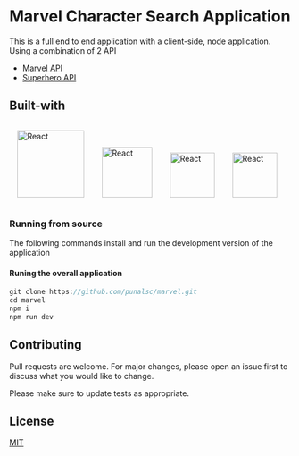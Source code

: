 # Marvel Character Search Application

This is a full end to end application with a client-side, node application.
Using a combination of 2 API

- [Marvel API](https://developer.marvel.com/)
- [Superhero API](https://superheroapi.com/)

## Built-with

<p>
  <img style="display:inline-block; padding:1em" alt="React"
  src="https://upload.wikimedia.org/wikipedia/commons/thumb/a/a7/React-icon.svg/1000px-React-icon.svg.png"
  width="120"
  />
  <img style="display:inline-block; padding:1em" alt="React"
  src="https://png2.cleanpng.com/sh/0ebc34d32fac00f5e40db6270aa5c172/L0KzQYm3VMI2N5d1j5H0aYP2gLBuTf5wbJYyguU2anH5ccTqkvlxfF58fdQ2YYDzfLrqggRqd58yfep5cnX2g37xk71kd551RadqZUDpSIXsVfU4PWQ8RqI9NkS8RIaBUcUzPGcAS6ICMEO7Roq1kP5o/kisspng-node-js-javascript-web-application-express-js-comp-5ae0f84e5e7537.0464945815246930703869.png"
  width="90"
  />
  <img style="display:inline-block; padding:1em" alt="React"
  src="https://i0.wp.com/blog.knoldus.com/wp-content/uploads/2019/06/graphql.png?w=600&ssl=1"
  width="80"
  />
  <img style="display:inline-block; padding:1em" alt="React"
  src="https://seeklogo.com/images/A/apollo-logo-DC7DD3C444-seeklogo.com.png"
  width="80"
  />
</p>

### Running from source

The following commands install and run the development version of the application

#### Runing the overall application

```javascript
git clone https://github.com/punalsc/marvel.git
cd marvel
npm i
npm run dev
```

## Contributing

Pull requests are welcome. For major changes, please open an issue first to discuss what you would like to change.

Please make sure to update tests as appropriate.

## License

[MIT](https://choosealicense.com/licenses/mit/)
